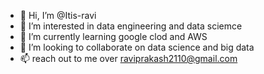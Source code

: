 - 👋 Hi, I’m @Itis-ravi
- 👀 I’m interested in data engineering and data sciemce
- 🌱 I’m currently learning google clod and AWS
- 💞️ I’m looking to collaborate on data science and big data 
- 📫 reach out to me over raviprakash2110@gmail.com

<!---
Itis-ravi/Itis-ravi is a ✨ special ✨ repository because its `README.md` (this file) appears on your GitHub profile.
You can click the Preview link to take a look at your changes.
--->
